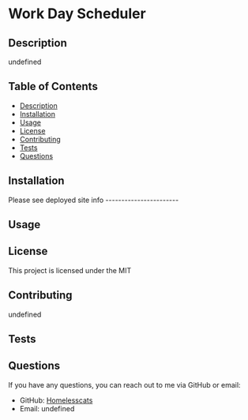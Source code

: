 
  
  # Work Day Scheduler 

  ## Description
  undefined

  ## Table of Contents
  - [Description](#description)
  - [Installation](#installation)
  - [Usage](#usage)
  - [License](#license)
  - [Contributing](#contributing)
  - [Tests](#tests)
  - [Questions](#questions)
  

  
  ## Installation 
  Please see deployed site info -----------------------
  
  ## Usage

  ## License
  This project is licensed under the MIT

  ## Contributing
  undefined
  
  ## Tests

  
  ## Questions
  If you have any questions, you can reach out to me via GitHub or email:
  - GitHub: [Homelesscats](https://https://github.com/Homelesscats)
  - Email: undefined


